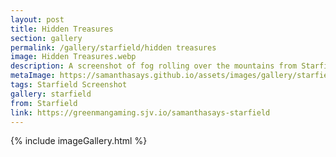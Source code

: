 ```yaml
---
layout: post
title: Hidden Treasures
section: gallery
permalink: /gallery/starfield/hidden treasures
image: Hidden Treasures.webp
description: A screenshot of fog rolling over the mountains from Starfield, taken by Samantha Says.
metaImage: https://samanthasays.github.io/assets/images/gallery/starfield/Hidden Treasures.webp
tags: Starfield Screenshot
gallery: starfield
from: Starfield
link: https://greenmangaming.sjv.io/samanthasays-starfield
---
```

{% include imageGallery.html %}
